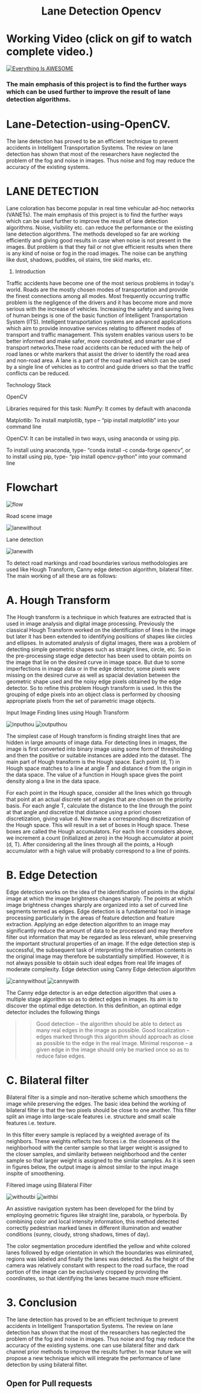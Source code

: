<div align="center">

<h1>Lane Detection Opencv</h1>

</div>

# Working Video (click on gif to watch complete video.)

[![Everything Is AWESOME](https://github.com/akshitagupta15june/lane_detection_opencv/blob/master/Images/hail.gif)](
https://www.youtube.com/watch?v=eSXXDvqxDg4 "Everything Is AWESOME")

### The main emphasis of this project is to find the further ways which can be used further to improve the result of lane detection algorithms.

# Lane-Detection-using-OpenCV.

The lane detection has proved to be an efficient technique to prevent accidents in Intelligent Transportation Systems. The review on lane detection has shown that most of the researchers have neglected the problem of the fog and noise in images. Thus noise and fog may reduce the accuracy of the existing systems.
# LANE DETECTION 

Lane coloration has become popular in real time vehicular ad-hoc networks (VANETs). The main emphasis of this
project is to find the further ways which can be used further to improve the result of lane detection algorithms. Noise,
visibility etc. can reduce the performance or the existing lane detection algorithms. The methods developed so far are
working efficiently and giving good results in case when noise is not present in the images. But problem is that they
fail or not give efficient results when there is any kind of noise or fog in the road images. The noise can be anything
like dust, shadows, puddles, oil stains, tire skid marks, etc.


1. Introduction

Traffic accidents have become one of the most serious problems in today's world. Roads are the mostly chosen modes of
transportation and provide the finest connections among all modes. Most frequently occurring traffic problem is the
negligence of the drivers and it has become more and more serious with the increase of vehicles.
Increasing the safety and saving lives of human beings is one of the basic function of Intelligent Transportation
System (ITS). Intelligent transportation systems are advanced applications which aim to provide innovative services relating
to different modes of transport and traffic management. This system enables various users to be better informed and make
safer, more coordinated, and smarter use of transport networks.These road accidents can be reduced with the help of road lanes or white markers that assist the driver to identify the road area and non-road area. A lane is a part of the road marked which can be used by a single line of vehicles as to control and guide drivers so that the traffic conflicts can be reduced.


Technology Stack

OpenCV

Libraries required for this task:
NumPy: It comes by default with anaconda

Matplotlib: To install matplotlib, type – “pip install matplotlib” into your command line

OpenCV: It can be installed in two ways, using anaconda or using pip.

To install using anaconda, type- “conda install -c conda-forge opencv”, or to install using pip, type-
“pip install opencv-python” into your command line 

# Flowchart
![flow](flow.png)


Road scene image

![lanewithout](lanewithout.png)

Lane detection

![lanewith](lanewith.png)


To detect road markings and road boundaries various methodologies are used like Hough Transform, Canny edge
detection algorithm, bilateral filter. The main working of all these are as follows:


# A. Hough Transform

The Hough transform is a technique in which features are extracted that is used in image analysis and digital image
processing. Previously the classical Hough Transform worked on the identification of lines in the image but later it has been
extended to identifying positions of shapes like circles and ellipses. In automated analysis of digital images, there was a problem of detecting simple geometric shapes such as straight lines, circle, etc. So in the pre-processing stage edge detector has been used to obtain points on the image that lie on the desired curve in image space. But due to some imperfections in image data or in the edge detector, some pixels were missing on the desired curve as well as spacial deviation between the geometric shape used and the noisy edge pixels obtained by the edge detector. So to refine this problem Hough transform is used. In this the grouping of edge pixels into an object class is performed by choosing appropriate pixels from the set of parametric image objects.

Input Image                               Finding lines using Hough Transform

![inputhou](inputhou.png)                  ![outputhou](outputhou.png)     

The simplest case of Hough transform is finding straight lines that are hidden in large amounts of image data. For
detecting lines in images, the image is first converted into binary image using some form of thresholding and then the
positive or suitable instances are added into the dataset. The main part of Hough transform is the Hough space. Each point
(d, T) in Hough space matches to a line at angle T and distance d from the origin in the data space. The value of a function
in Hough space gives the point density along a line in the data space.

For each point in the Hough space, consider all the lines which go through that point at an actual discrete set of
angles that are chosen on the priority basis. For each angle T, calculate the distance to the line through the point at that angle and discretize that distance using a priori chosen discretization, giving value d. Now make a corresponding discretization of the Hough space. This will result in a set of boxes in Hough space. These boxes are called the Hough accumulators. For each line it considers above, we increment a count (initialized at zero) in the Hough accumulator at point (d, T). After considering all the lines through all the points, a Hough accumulator with a high value will probably correspond to a line of points.

# B. Edge Detection

Edge detection works on the idea of the identification of points in the digital image at which the image brightness changes
sharply. The points at which image brightness changes sharply are organized into a set of curved line segments termed as
edges. Edge detection is a fundamental tool in image processing particularly in the areas of feature detection and feature
extraction. Applying an edge detection algorithm to an image may significantly reduce the amount of data to be processed
and may therefore filter out information that may be regarded as less relevant, while preserving the important structural
properties of an image. If the edge detection step is successful, the subsequent task of interpreting the information contents in the original image may therefore be substantially simplified. However, it is not always possible to obtain such ideal edges from real life images of moderate complexity.
Edge detection using Canny Edge detection algorithm

![cannywithout](cannywithout.png) ![cannywith](cannywith.png) 

The Canny edge detector is an edge detection algorithm that uses a multiple stage algorithm so as to detect edges in
images. Its aim is to discover the optimal edge detection. In this definition, an optimal edge detector includes the following things

>>Good detection – the algorithm should be able to detect as many real edges in the image as possible.
>>Good localization – edges marked through this algorithm should approach as close as possible to the edge in the real image.
>>Minimal response – a given edge in the image should only be marked once so as to reduce false edges.

# C. Bilateral filter

Bilateral filter is a simple and non-iterative scheme which smoothens the image while preserving the edges. The basic idea
behind the working of bilateral filter is that the two pixels should be close to one another. This filter split an image into
large-scale features i.e. structure and small scale features i.e. texture.

In this filter every sample is replaced by a weighted average of its neighbors. These weights reflects two forces i.e.
the closeness of the neighborhood with the center sample so that larger weight is assigned to the closer samples, and
similarity between neighborhood and the center sample so that larger weight is assigned to the similar samples.
As it is seen in figures below, the output image is almost similar to the input image inspite of smoothening.

Filtered image using Bilateral Filter

![withoutbi](withoutbi.png)  ![withbi](withbi.png) 

An assistive navigation system has been developed for the blind by employing geometric figures
like straight line, parabola, or hyperbola. By combining color and local intensity information, this method detected correctly pedestrian marked lanes in different illumination and weather conditions (sunny, cloudy, strong shadows, times of day).

The color segmentation
procedure identified the yellow and white colored lanes followed by edge orientation in which the boundaries was
eliminated, regions was labeled and finally the lanes was detected. As the height of the camera was relatively constant with
respect to the road surface, the road portion of the image can be exclusively cropped by providing the coordinates, so that
identifying the lanes became much more efficient.


# 3. Conclusion

The lane detection has proved to be an efficient technique to prevent accidents in Intelligent Transportation Systems. The
review on lane detection has shown that the most of the researchers has neglected the problem of the fog and noise in
images. Thus noise and fog may reduce the accuracy of the existing systems. one can use bilateral filter and dark channel
prior methods to improve the results further. In near future we will propose a new technique which will integrate the
performance of lane detection by using bilateral filter.

## Open for Pull requests
